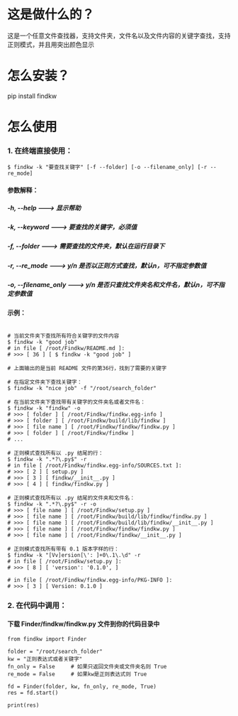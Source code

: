 这是做什么的？
=======================
这是一个任意文件查找器，支持文件夹，文件名以及文件内容的关键字查找，支持正则模式，并且用突出颜色显示

怎么安装？
=========
pip install findkw

怎么使用
=========

### 1. 在终端直接使用：

```
$ findkw -k "要查找关键字" [-f --folder] [-o --filename_only] [-r --re_mode]
```

#### 参数解释：

##### -h, --help          ---> 显示帮助

##### -k, --keyword       ---> 要查找的关键字，必须值

##### -f, --folder        ---> 需要查找的文件夹，默认在运行目录下

##### -r, --re_mode       ---> y/n 是否以正则方式查找，默认n，可不指定参数值

##### -o, --filename_only ---> y/n 是否只查找文件夹名和文件名，默认n，可不指定参数值


#### 示例：

```shell script

# 当前文件夹下查找所有符合关键字的文件内容
$ findkw -k "good job"
# in file [ /root/Findkw/README.md ]: 
# >>> [ 36 ] [ $ findkw -k "good job" ]

# 上面输出的是当前 README 文件的第36行，找到了需要的关键字

# 在指定文件夹下查找关键字：
$ findkw -k "nice job" -f "/root/search_folder"

# 在当前文件夹下查找带有关键字的文件夹名或者文件名：
$ findkw -k "findkw" -o
# >>> [ folder ] [ /root/Findkw/findkw.egg-info ]
# >>> [ folder ] [ /root/Findkw/build/lib/findkw ]
# >>> [ file name ] [ /root/Findkw/findkw/findkw.py ]
# >>> [ folder ] [ /root/Findkw/findkw ]
# ...

# 正则模式查找所有以 .py 结尾的行：
$ findkw -k ".*?\.py$" -r
# in file [ /root/Findkw/findkw.egg-info/SOURCES.txt ]: 
# >>> [ 2 ] [ setup.py ]
# >>> [ 3 ] [ findkw/__init__.py ]
# >>> [ 4 ] [ findkw/findkw.py ]

# 正则模式查找所有以 .py 结尾的文件夹和文件名：
$ findkw -k ".*?\.py$" -r -o
# >>> [ file name ] [ /root/Findkw/setup.py ]
# >>> [ file name ] [ /root/Findkw/build/lib/findkw/findkw.py ]
# >>> [ file name ] [ /root/Findkw/build/lib/findkw/__init__.py ]
# >>> [ file name ] [ /root/Findkw/findkw/findkw.py ]
# >>> [ file name ] [ /root/Findkw/findkw/__init__.py ]

# 正则模式查找所有带有 0.1 版本字样的行：
$ findkw -k "[Vv]ersion[\': ]+0\.1\.\d" -r
# in file [ /root/Findkw/setup.py ]: 
# >>> [ 8 ] [ 'version': '0.1.0', ]

# in file [ /root/Findkw/findkw.egg-info/PKG-INFO ]: 
# >>> [ 3 ] [ Version: 0.1.0 ]

```


### 2. 在代码中调用：

#### 下载 Finder/findkw/findkw.py 文件到你的代码目录中

```
from findkw import Finder

folder = "/root/search_folder"
kw = "正则表达式或者关键字"
fn_only = False     # 如果只返回文件夹或文件夹名则 True
re_mode = False     # 如果kw是正则表达式则 True

fd = Finder(folder, kw, fn_only, re_mode, True)
res = fd.start()

print(res)
```